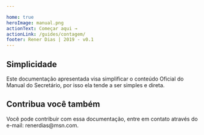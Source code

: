 ```yaml
---

home: true
heroImage: manual.png
actionText: Começar aqui →
actionLink: /guides/contagem/
footer: Rener Dias | 2019 - v0.1
---
```


<div class="features">
  <div class="feature">
    <h2>Simplicidade</h2>
    <p>Este documentação apresentada visa simplificar o conteúdo Oficial do Manual do Secretário, por isso ela tende a ser simples e direta.</p>
  </div>
  <div class="feature">
    <h2>Contribua você também</h2>
    <p>Você pode contribuir com essa documentação, entre em contato através do e-mail: renerdias@msn.com.</p>
  </div>
</div>
